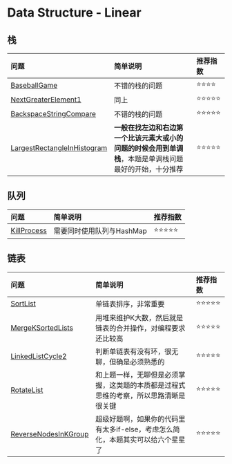 # Data Structure - Linear

## 栈

| 问题 | 简单说明 | 推荐指数 |
|:--------|:------------|:---------------|
| [BaseballGame](https://www.lintcode.com/problem/baseball-game/description) | 不错的栈的问题 | ⭐️️️⭐️️⭐️️️⭐️️️️ |
| [NextGreaterElement1](https://www.lintcode.com/problem/next-greater-element-i/description) | 同上 | ⭐️️️⭐️️⭐️️⭐️️️⭐️️️️ |
| [BackspaceStringCompare](https://www.lintcode.com/problem/backspace-string-compare/description) | 不错的栈的问题 | ⭐️️️⭐️️⭐️️⭐️️️⭐️️️️ |
| [LargestRectangleInHistogram](https://www.lintcode.com/problem/largest-rectangle-in-histogram/description) | **一般在找左边和右边第一个比该元素大或小的问题的时候会用到单调栈**，本题是单调栈问题最好的开始，十分推荐 | ⭐️️️⭐️️⭐️️⭐️️️⭐️️️️ |

## 队列

| 问题 | 简单说明 | 推荐指数 |
|:--------|:------------|:---------------|
| [KillProcess](https://www.lintcode.com/problem/kill-process/description) | 需要同时使用队列与HashMap | ⭐️️️⭐️️⭐️️⭐️️️⭐️️️️ |

## 链表

| 问题 | 简单说明 | 推荐指数 |
|:--------|:------------|:---------------|
| [SortList](https://www.lintcode.com/problem/sort-list/description) | 单链表排序，非常重要 | ⭐️️️⭐️️⭐️️⭐️️️⭐️️️️ |
| [MergeKSortedLists](https://www.lintcode.com/problem/merge-k-sorted-lists/description) | 用堆来维护K大数，然后就是链表的合并操作，对编程要求还比较高 |  ⭐️️️⭐️️⭐️️️⭐️⭐️ |
| [LinkedListCycle2](https://www.lintcode.com/problem/linked-list-cycle-ii/description) | 判断单链表有没有环，很无聊，但确是必须熟悉的 |  ⭐️️️⭐️️⭐️️️⭐️⭐️ |
| [RotateList](https://www.lintcode.com/problem/rotate-list/description) | 和上题一样，无聊但是必须掌握，这类题的本质都是过程式思维的考察，所以思路清晰是很关键 | ⭐️️️⭐️️⭐️️️⭐️⭐️ |
| [ReverseNodesInKGroup](https://www.lintcode.com/problem/reverse-nodes-in-k-group/description) | 超级好题啊，如果你的代码里有太多if-else，考虑怎么简化，本题其实可以给六个星星了 | ⭐️️️⭐️️⭐️️️⭐️⭐️ |
